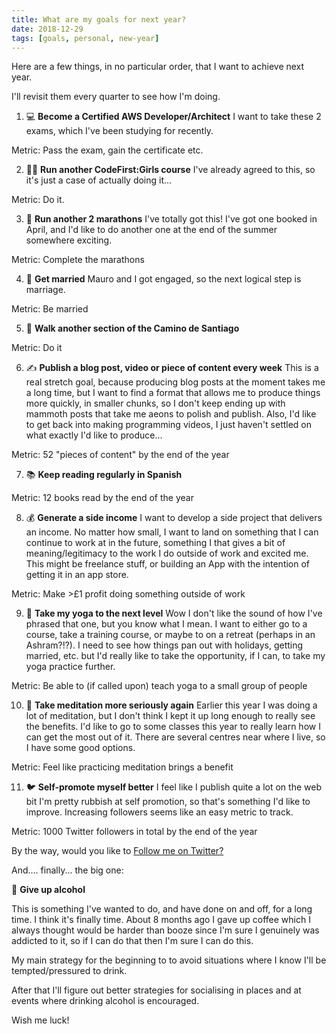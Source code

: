 ```yaml
---
title: What are my goals for next year?
date: 2018-12-29
tags: [goals, personal, new-year]
---
```

 
Here are a few things, in no particular order, that I want to achieve next year.

I'll revisit them every quarter to see how I'm doing.

1. 💻 **Become a Certified AWS Developer/Architect** I want to take these 2 exams, which I've been studying for recently. 

Metric: Pass the exam, gain the certificate etc.

2. 👩‍🏫 **Run another CodeFirst:Girls course** I've already agreed to this, so it's just a case of actually doing it... 

Metric: Do it.

3. 🏃‍ **Run another 2 marathons** I've totally got this! I've got one booked in April, and I'd like to do another one at the end of the summer somewhere exciting. 

Metric: Complete the marathons

4. 💍 **Get married** Mauro and I got engaged, so the next logical step is marriage. 

Metric: Be married

5. 🐾 **Walk another section of the Camino de Santiago** 

Metric: Do it

6. ✍️ **Publish a blog post, video or piece of content every week** This is a real stretch goal, because producing blog posts at the moment takes me a long time, but I want to find a format that allows me to produce things more quickly, in smaller chunks, so I don't keep ending up with mammoth posts that take me aeons to polish and publish. Also, I'd like to get back into making programming videos, I just haven't settled on what exactly I'd like to produce... 

Metric: 52 "pieces of content" by the end of the year

7. 📚 **Keep reading regularly in Spanish** 

Metric: 12 books read by the end of the year

8. 💰 **Generate a side income** I want to develop a side project that delivers an income. No matter how small, I want to land on something that I can continue to work at in the future, something I that gives a bit of meaning/legitimacy to the work I do outside of work and excited me. This might be freelance stuff, or building an App with the intention of getting it in an app store. 

Metric: Make >£1 profit doing something outside of work

9. 🤸‍ **Take my yoga to the next level** Wow I don't like the sound of how I've phrased that one, but you know what I mean. I want to either go to a course, take a training course, or maybe to on a retreat (perhaps in an Ashram?!?). I need to see how things pan out with holidays, getting married, etc. but I'd really like to take the opportunity, if I can, to take my yoga practice further. 

Metric: Be able to (if called upon) teach yoga to a small group of people

10. 🧘 **Take meditation more seriously again** Earlier this year I was doing a lot of meditation, but I don't think I kept it up long enough to really see the benefits. I'd like to go to some classes this year to really learn how I can get the most out of it. There are several centres near where I live, so I have some good options. 

Metric: Feel like practicing meditation brings a benefit

11. 🐦 **Self-promote myself better** I feel like I publish quite a lot on the web bit I'm pretty rubbish at self promotion, so that's something I'd like to improve. Increasing followers seems like an easy metric to track. 

Metric: 1000 Twitter followers in total by the end of the year

By the way, would you like to [Follow me on Twitter?](https://twitter.com/harri_etty)

And.... finally... the big one:

🍺 **Give up alcohol** 

This is something I've wanted to do, and have done on and off, for a long time. I think it's finally time. About 8 months ago I gave up coffee which I always thought would be harder than booze since I'm sure I genuinely was addicted to it, so if I can do that then I'm sure I can do this.

My main strategy for the beginning to to avoid situations where I know I'll be tempted/pressured to drink.

After that I'll figure out better strategies for socialising in places and at events where drinking alcohol is encouraged.

Wish me luck!
